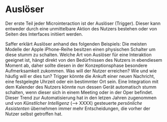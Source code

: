# Auslöser

Der erste Teil jeder Microinteraction ist der Auslöser (Trigger). Dieser kann entweder durch eine unmittelbare Aktion des Nutzers bestehen oder von Seiten des Interfaces initiiert werden.

Saffer erklärt Auslöser anhand des folgenden Beispiels: Die meisten Modelle der Apple iPhone-Reihe besitzen einen physischen Schalter um diese stumm zu schalten. 
Welche Art von Auslöser für eine Interaktion geeignet ist, hängt direkt von den Bedürfnissen des Nutzers in ebendiesem Moment ab, daher sollte diesen in der Konzeptionsphase besondere Aufmerksamkeit zukommen. Was will der Nutzer erreichen? Wie und wie häufig will er dies tun? 
Trigger könnte die Ankuft einer neuen Nachricht, eine festgelegte Uhrzeit oder ein bestimmter Ort sein. Eine Integration mit dem Kalender des Nutzers könnte nun dessen Gerät automatisch stumm schalten, wenn dieser sich in einem Meeting oder in der Oper befindet. Dieser Trend zur Automatisierung hat in den letzen Jahren zugenommen und von *Künstlicher Intelligenz* (--> XXXX) gesteuerte *persönliche Assistenten* übernehmen immer mehr Entscheidungen, die vorher der Nutzer selbst getroffen hat.
